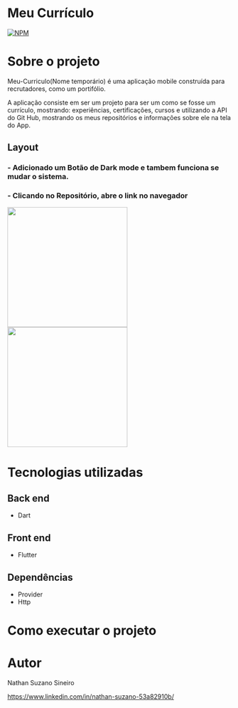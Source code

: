 # Meu Currículo
[![NPM](https://img.shields.io/npm/l/react)](https://github.com/NSuzano/Meu-Curriculo/blob/master/LICENCE) 

# Sobre o projeto


Meu-Curriculo(Nome temporário) é uma aplicação mobile construída para recrutadores, como um portifólio.

A aplicação consiste em ser um projeto para ser um como se fosse um currículo, mostrando: experiências, certificações, cursos e utilizando a API do Git Hub, mostrando os meus repositórios e informações sobre ele na tela do App.

## Layout 

### - Adicionado um Botão de Dark mode e tambem funciona se mudar o sistema.

### - Clicando no Repositório, abre o link no navegador

<img src="https://github.com/NSuzano/MyResumeApp/blob/master/assets/Screenshot_1672622725.png" width="270">        <img src="https://github.com/NSuzano/MyResumeApp/blob/master/assets/Screenshot_1672623876.png" width="270">




# Tecnologias utilizadas
## Back end
- Dart
## Front end
- Flutter
## Dependências
- Provider
- Http

# Como executar o projeto



# Autor

Nathan Suzano Sineiro

https://www.linkedin.com/in/nathan-suzano-53a82910b/

